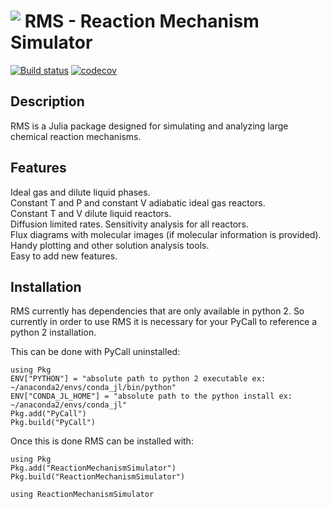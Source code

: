 # <img align="top" src="https://raw.githubusercontent.com/ReactionMechanismSimulator.jl/logos/rmg-logo-small.png"> RMS - Reaction Mechanism Simulator

[![Build status](https://img.shields.io/travis/mjohnson541/ReactionMechanismSimulator.jl/master.svg)](https://travis-ci.org/mjohnson541/ReactionMechanismSimulator.jl)
[![codecov](https://codecov.io/gh/mjohnson541/ReactionMechanismSimulator.jl/branch/master/graph/badge.svg)](https://codecov.io/gh/mjohnson541/ReactionMechanismSimulator.jl)

## Description
RMS is a Julia package designed for simulating and analyzing large chemical reaction mechanisms.  

## Features
Ideal gas and dilute liquid phases.  
Constant T and P and constant V adiabatic ideal gas reactors.  
Constant T and V dilute liquid reactors.  
Diffusion limited rates.
Sensitivity analysis for all reactors.  
Flux diagrams with molecular images (if molecular information is provided).  
Handy plotting and other solution analysis tools.  
Easy to add new features.  

## Installation

RMS currently has dependencies that are only available in python 2.  So currently in order to use RMS it is necessary for your PyCall to reference a python 2 installation.  

This can be done with PyCall uninstalled:  
```
using Pkg
ENV["PYTHON"] = "absolute path to python 2 executable ex:  ~/anaconda2/envs/conda_jl/bin/python"
ENV["CONDA_JL_HOME"] = "absolute path to the python install ex:  ~/anaconda2/envs/conda_jl"
Pkg.add("PyCall")
Pkg.build("PyCall")
```

Once this is done RMS can be installed with:
```
using Pkg
Pkg.add("ReactionMechanismSimulator")
Pkg.build("ReactionMechanismSimulator")

using ReactionMechanismSimulator
```
